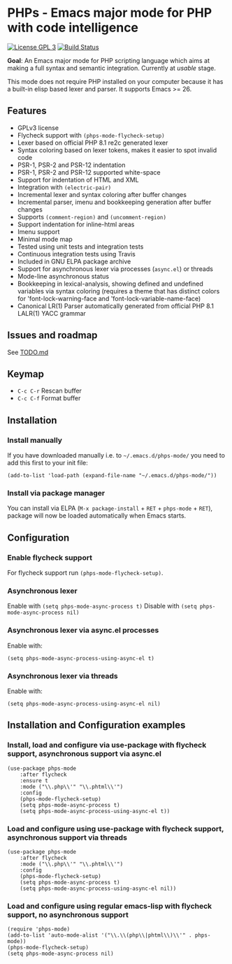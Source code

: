 # PHPs - Emacs major mode for PHP with code intelligence

[![License GPL 3](https://img.shields.io/badge/license-GPL_3-green.svg)](https://www.gnu.org/licenses/gpl-3.0.txt)
[![Build Status](https://api.travis-ci.com/cjohansson/emacs-phps-mode.svg?branch=master)](https://app.travis-ci.com/github/cjohansson/emacs-phps-mode)

**Goal**: An Emacs major mode for PHP scripting language which aims at making a full syntax and semantic integration. Currently at *usable* stage.

This mode does not require PHP installed on your computer because it has a built-in elisp based lexer and parser. It supports Emacs >= 26.

## Features

* GPLv3 license
* Flycheck support with `(phps-mode-flycheck-setup)`
* Lexer based on official PHP 8.1 re2c generated lexer
* Syntax coloring based on lexer tokens, makes it easier to spot invalid code
* PSR-1, PSR-2 and PSR-12 indentation
* PSR-1, PSR-2 and PSR-12 supported white-space
* Support for indentation of HTML and XML
* Integration with `(electric-pair)`
* Incremental lexer and syntax coloring after buffer changes
* Incremental parser, imenu and bookkeeping generation after buffer changes
* Supports `(comment-region)` and `(uncomment-region)`
* Support indentation for inline-html areas
* Imenu support
* Minimal mode map
* Tested using unit tests and integration tests
* Continuous integration tests using Travis
* Included in GNU ELPA package archive
* Support for asynchronous lexer via processes (`async.el`) or threads
* Mode-line asynchronous status
* Bookkeeping in lexical-analysis, showing defined and undefined variables via syntax coloring (requires a theme that has distinct colors for 'font-lock-warning-face and 'font-lock-variable-name-face)
* Canonical LR(1) Parser automatically generated from official PHP 8.1 LALR(1) YACC grammar

## Issues and roadmap

See [TODO.md](TODO.md)

## Keymap

* `C-c C-r` Rescan buffer
* `C-c C-f` Format buffer

## Installation

### Install manually

If you have downloaded manually i.e. to `~/.emacs.d/phps-mode/` you need to add this first to your init file:

``` emacs-lisp
(add-to-list 'load-path (expand-file-name "~/.emacs.d/phps-mode/"))
```

### Install via package manager

You can install via ELPA (`M-x package-install` + `RET` + `phps-mode` + `RET`), package will now be loaded automatically when Emacs starts.

## Configuration

### Enable flycheck support

For flycheck support run `(phps-mode-flycheck-setup)`.

### Asynchronous lexer

Enable with `(setq phps-mode-async-process t)`
Disable with `(setq phps-mode-async-process nil)`

### Asynchronous lexer via async.el processes

Enable with:

``` emacs-lisp
(setq phps-mode-async-process-using-async-el t)
```

### Asynchronous lexer via threads

Enable with:

``` emacs-lisp
(setq phps-mode-async-process-using-async-el nil)
```

## Installation and Configuration examples

### Install, load and configure via use-package with flycheck support, asynchronous support via async.el

``` emacs-lisp
(use-package phps-mode
    :after flycheck
    :ensure t
    :mode ("\\.php\\'" "\\.phtml\\'")
    :config
    (phps-mode-flycheck-setup)
    (setq phps-mode-async-process t)
    (setq phps-mode-async-process-using-async-el t))
```

### Load and configure using use-package with flycheck support, asynchronous support via threads

``` emacs-lisp
(use-package phps-mode
    :after flycheck
    :mode ("\\.php\\'" "\\.phtml\\'")
    :config
    (phps-mode-flycheck-setup)
    (setq phps-mode-async-process t)
    (setq phps-mode-async-process-using-async-el nil))
```

### Load and configure using regular emacs-lisp with flycheck support, no asynchronous support
``` emacs-lisp
(require 'phps-mode)
(add-to-list 'auto-mode-alist '("\\.\\(php\\|phtml\\)\\'" . phps-mode))
(phps-mode-flycheck-setup)
(setq phps-mode-async-process nil)
```
